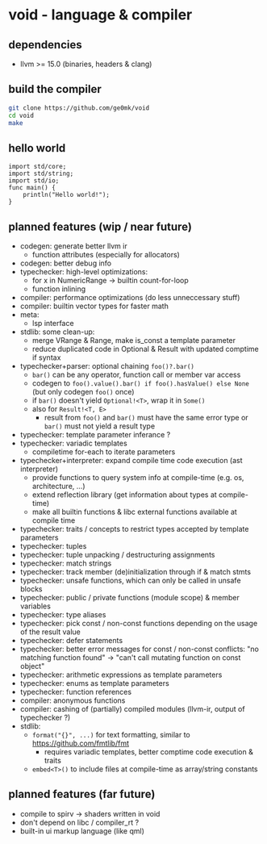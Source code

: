 void - language & compiler
==

dependencies
--
- llvm >= 15.0 (binaries, headers & clang)

build the compiler
--
```bash
git clone https://github.com/ge0mk/void
cd void
make
```

hello world
--
```
import std/core;
import std/string;
import std/io;
func main() {
	println("Hello world!");
}
```

planned features (wip / near future)
--
- codegen: generate better llvm ir
	- function attributes (especially for allocators)
- codegen: better debug info
- typechecker: high-level optimizations:
	- for x in NumericRange -> builtin count-for-loop
	- function inlining
- compiler: performance optimizations (do less unneccessary stuff)
- compiler: builtin vector types for faster math
- meta:
	- lsp interface
- stdlib: some clean-up:
	- merge VRange & Range, make is_const a template parameter
	- reduce duplicated code in Optional & Result with updated comptime if syntax
- typechecker+parser: optional chaining `foo()?.bar()`
	- `bar()` can be any operator, function call or member var access
	- codegen to `foo().value().bar() if foo().hasValue() else None` (but only codegen `foo()` once)
	- if `bar()` doesn't yield `Optional!<T>`, wrap it in `Some()`
	- also for `Result!<T, E>`
		- result from `foo()` and `bar()` must have the same error type or `bar()` must not yield a result type
- typechecker: template parameter inferance ?
- typechecker: variadic templates
	- compiletime for-each to iterate parameters
- typechecker+interpreter: expand compile time code execution (ast interpreter)
	- provide functions to query system info at compile-time (e.g. os, architecture, ...)
	- extend reflection library (get information about types at compile-time)
	- make all builtin functions & libc external functions available at compile time
- typechecker: traits / concepts to restrict types accepted by template parameters
- typechecker: tuples
- typechecker: tuple unpacking / destructuring assignments
- typechecker: match strings
- typechecker: track member (de)initialization through if & match stmts
- typechecker: unsafe functions, which can only be called in unsafe blocks
- typechecker: public / private functions (module scope) & member variables
- typechecker: type aliases
- typechecker: pick const / non-const functions depending on the usage of the result value
- typechecker: defer statements
- typechecker: better error messages for const / non-const conflicts:
	"no matching function found" -> "can't call mutating function on const object"
- typechecker: arithmetic expressions as template parameters
- typechecker: enums as template parameters
- typechecker: function references
- compiler: anonymous functions
- compiler: cashing of (partially) compiled modules (llvm-ir, output of typechecker ?)
- stdlib:
	- `format("{}", ...)` for text formatting, similar to https://github.com/fmtlib/fmt
		- requires variadic templates, better comptime code execution & traits
	- `embed<T>()` to include files at compile-time as array/string constants

planned features (far future)
--
- compile to spirv -> shaders written in void
- don't depend on libc / compiler_rt ?
- built-in ui markup language (like qml)

